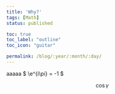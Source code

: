 ```yaml
---
title: 'Why?'
tags: [Math]
status: published

toc: true
toc_label: "outline"
toc_icon: "guitar"

permalink: /blog/:year/:month/:day/
---
```


aaaaa  $ \e^{i\pi} = -1 $


$$\cos\gamma$$
